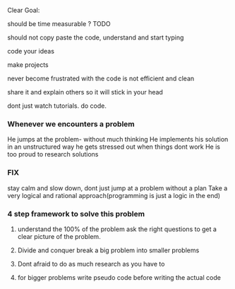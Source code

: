Clear Goal:

should be time measurable ? TODO

should not copy paste the code, understand and start typing

code your ideas

make projects

never become frustrated with the code is not efficient and clean

share it and explain others so it will stick in your head

dont just watch tutorials. do code.

### Whenever we encounters a problem

He jumps at the problem- without much thinking
He implements his solution in an unstructured way
he gets stressed out when things dont work
He is too proud to research solutions

### FIX

stay calm and slow down, dont just jump at a problem without a plan
Take a very logical and rational approach(programming is just a logic in the end)

### 4 step framework to solve this problem

1. understand the 100% of the problem
   ask the right questions to get a clear picture of the problem.

2. Divide and conquer
   break a big problem into smaller problems

3. Dont afraid to do as much research as you have to

4. for bigger problems write pseudo code before writing the actual code
